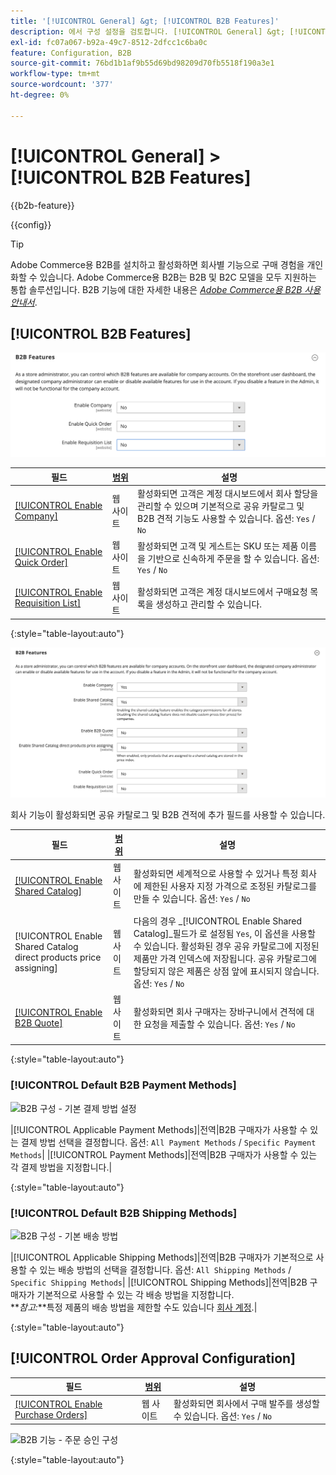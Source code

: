 ```yaml
---
title: '[!UICONTROL General] &gt; [!UICONTROL B2B Features]'
description: 에서 구성 설정을 검토합니다. [!UICONTROL General] &gt; [!UICONTROL B2B Features] 상거래 관리자의 페이지입니다.
exl-id: fc07a067-b92a-49c7-8512-2dfcc1c6ba0c
feature: Configuration, B2B
source-git-commit: 76bd1b1af9b55d69bd98209d70fb5518f190a3e1
workflow-type: tm+mt
source-wordcount: '377'
ht-degree: 0%

---
```


# [!UICONTROL General] > [!UICONTROL B2B Features]

{{b2b-feature}}

{{config}}

>[!TIP]
>
>Adobe Commerce용 B2B를 설치하고 활성화하면 회사별 기능으로 구매 경험을 개인화할 수 있습니다. Adobe Commerce용 B2B는 B2B 및 B2C 모델을 모두 지원하는 통합 솔루션입니다. B2B 기능에 대한 자세한 내용은 [_Adobe Commerce용 B2B 사용 안내서_](https://experienceleague.adobe.com/docs/commerce-admin/b2b/introduction.html).

## [!UICONTROL B2B Features]

![B2B 기능](./assets/b2b-features.png)<!-- zoom -->

| 필드 | [범위](../../getting-started/websites-stores-views.md#scope-settings) | 설명 |
|----------------------------------------------------------------------------------|------------------------------------------------------------------------|----------------------------------------------------------------------------------------------------------------------------------------------------------------------------------------------|
| [[!UICONTROL Enable Company]](../../b2b/account-companies.md) | 웹 사이트 | 활성화되면 고객은 계정 대시보드에서 회사 할당을 관리할 수 있으며 기본적으로 공유 카탈로그 및 B2B 견적 기능도 사용할 수 있습니다. 옵션: `Yes` / `No` |
| [[!UICONTROL Enable Quick Order]](../../b2b/quick-order.md) | 웹 사이트 | 활성화되면 고객 및 게스트는 SKU 또는 제품 이름을 기반으로 신속하게 주문을 할 수 있습니다. 옵션: `Yes` / `No` |
| [[!UICONTROL Enable Requisition List]](../../b2b/configure-requisition-lists.md) | 웹 사이트 | 활성화되면 고객은 계정 대시보드에서 구매요청 목록을 생성하고 관리할 수 있습니다. |

{:style=&quot;table-layout:auto&quot;}

![회사 및 공유 카탈로그가 활성화된 B2B 기능](./assets/b2b-features-company-enabled.png)<!-- zoom -->

회사 기능이 활성화되면 공유 카탈로그 및 B2B 견적에 추가 필드를 사용할 수 있습니다.

| 필드 | [범위](../../getting-started/websites-stores-views.md#scope-settings) | 설명 |
|--------------------------------------------------------------------|------------------------------------------------------------------------|-----------------------------------------------------------------------------------------------------------------------------------------------------------------------------------------------------------------------------------------------------------------------------------------------------------------|
| [[!UICONTROL Enable Shared Catalog]](../../b2b/catalog-shared.md) | 웹 사이트 | 활성화되면 세계적으로 사용할 수 있거나 특정 회사에 제한된 사용자 지정 가격으로 조정된 카탈로그를 만들 수 있습니다. 옵션: `Yes` / `No` |
| [!UICONTROL Enable Shared Catalog direct products price assigning] | 웹 사이트 | 다음의 경우 _[!UICONTROL Enable Shared Catalog]_필드가 로 설정됨 `Yes`, 이 옵션을 사용할 수 있습니다. 활성화된 경우 공유 카탈로그에 지정된 제품만 가격 인덱스에 저장됩니다. 공유 카탈로그에 할당되지 않은 제품은 상점 앞에 표시되지 않습니다. 옵션: `Yes` / `No` |
| [[!UICONTROL Enable B2B Quote]](../../b2b/configure-quotes.md) | 웹 사이트 | 활성화되면 회사 구매자는 장바구니에서 견적에 대한 요청을 제출할 수 있습니다. 옵션: `Yes` / `No` |

{:style=&quot;table-layout:auto&quot;}

### [!UICONTROL Default B2B Payment Methods]

![B2B 구성 - 기본 결제 방법 설정](./assets/b2b-features-default-payment-methods.png)<!-- zoom -->

|[!UICONTROL Applicable Payment Methods]|전역|B2B 구매자가 사용할 수 있는 결제 방법 선택을 결정합니다. 옵션: `All Payment Methods` / `Specific Payment Methods`| |[!UICONTROL Payment Methods]|전역|B2B 구매자가 사용할 수 있는 각 결제 방법을 지정합니다.|

{:style=&quot;table-layout:auto&quot;}

### [!UICONTROL Default B2B Shipping Methods]

![B2B 구성 - 기본 배송 방법](./assets/b2b-features-shipping-methods.png)<!-- zoom -->

|[!UICONTROL Applicable Shipping Methods]|전역|B2B 구매자가 기본적으로 사용할 수 있는 배송 방법의 선택을 결정합니다. 옵션: `All Shipping Methods` / `Specific Shipping Methods`| |[!UICONTROL Shipping Methods]|전역|B2B 구매자가 기본적으로 사용할 수 있는 각 배송 방법을 지정합니다. <br/>**_참고:_**특정 제품의 배송 방법을 제한할 수도 있습니다 [회사 계정](../../b2b/account-companies.md).|

{:style=&quot;table-layout:auto&quot;}

## [!UICONTROL Order Approval Configuration]

| 필드 | [범위](../../getting-started/websites-stores-views.md#scope-settings) | 설명 |
|--------------------------------------------------------------------------------|------------------------------------------------------------------------|---------------------------------------------------------------------------------|
| [[!UICONTROL Enable Purchase Orders]](../../stores-purchase/purchase-order.md) | 웹 사이트 | 활성화되면 회사에서 구매 발주를 생성할 수 있습니다. 옵션: `Yes` / `No` |

![B2B 기능 - 주문 승인 구성](./assets/b2b-features-order-approval.png)<!-- zoom -->

{:style=&quot;table-layout:auto&quot;}
